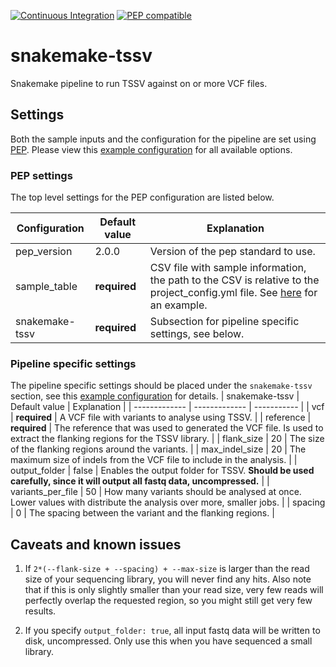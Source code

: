 [![Continuous Integration](https://github.com/Redmar-van-den-Berg/snakemake-tssv/actions/workflows/ci.yml/badge.svg)](https://github.com/Redmar-van-den-Berg/snakemake-tssv/actions/workflows/ci.yml)
[![PEP compatible](http://pepkit.github.io/img/PEP-compatible-green.svg)](http://pepkit.github.io)

# snakemake-tssv
Snakemake pipeline to run TSSV against on or more VCF files.

## Settings
Both the sample inputs and the configuration for the pipeline are set using
[PEP](http://pep.databio.org/en/2.0.0/). Please view this [example
configuration](https://github.com/Redmar-van-den-Berg/snakemake-tssv/blob/main/tests/pep/project_config_all_options.yml)
for all available options.

### PEP settings
The top level settings for the PEP configuration are listed below.

| Configuration     | Default value | Explanation |
| -------------     | ------------- | ----------- |
| pep_version       | 2.0.0         | Version of the pep standard to use. |
| sample_table      | **required**  | CSV file with sample information, the path to the CSV is relative to the project_config.yml file. See [here](https://github.com/Redmar-van-den-Berg/snakemake-tssv/blob/main/tests/pep/one-sample.csv) for an example. |
| snakemake-tssv    | **required**  | Subsection for pipeline specific settings, see below. |

### Pipeline specific settings
The pipeline specific settings should be placed under the
`snakemake-tssv` section, see this [example
configuration](https://github.com/Redmar-van-den-Berg/snakemake-tssv/blob/main/tests/pep/project_config_all_options.yml)
for details.
| snakemake-tssv    | Default value | Explanation |
| -------------     | ------------- | ----------- |
| vcf               | **required**  | A VCF file with variants to analyse using TSSV. |
| reference         | **required**  | The reference that was used to generated the VCF file. Is used to extract the flanking regions for the TSSV library. |
| flank_size        | 20            | The size of the flanking regions around the variants. |
| max_indel_size    | 20            | The maximum size of indels from the VCF file to include in the analysis. |
| output_folder     | false         | Enables the output folder for TSSV. **Should be used carefully, since it will output all fastq data, uncompressed.** |
| variants_per_file | 50            | How many variants should be analysed at once.  Lower values with distribute the analysis over more, smaller jobs. |
| spacing           | 0             | The spacing between the variant and the flanking regions. |


## Caveats and known issues
1. If `2*(--flank-size + --spacing) + --max-size` is larger than the read size of your
   sequencing library, you will never find any hits. Also note that if this is
   only slightly smaller than your read size, very few reads will perfectly
   overlap the requested region, so you might still get very few results.

2. If you specify `output_folder: true`, all input fastq data will be written
   to disk, uncompressed. Only use this when you have sequenced a small
   library.
